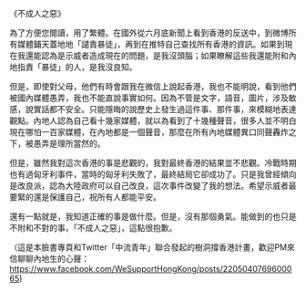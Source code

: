 《不成人之惡》

為了方便您閱讀，用了繁體。在國外從六月底新聞上看到香港的反送中，到微博所有媒體鋪天蓋地地「譴責暴徒」，再到在推特自己查找所有香港的資訊。如果到現在我還能認為是示威者造成現在的問題，是我沒頭腦；如果瞭解這些我還能附和內地指責「暴徒」的人，是我沒良知。

但是，即使對父母，他們有時會跟我在微信上說起香港，我也不能明說，看到他們被國內媒體愚弄，我也不能直說事實如何。因為不管是文字，語音，圖片，涉及敏感，說實話都不安全。只能隱晦的說歷史上發生過這件事、那件事，來模糊地表達觀點。內地人認為自己看十幾家媒體，就以為看到了十幾種聲音，很多人並不明白現在哪怕一百家媒體，在內地都是一個聲音，那麼在所有內地媒體異口同聲轟炸之下，被愚弄是理所當然的。

但是，雖然我對這次香港的事是悲觀的，我對最終香港的結果並不悲觀。冷戰時期也有過匈牙利事件，當時的匈牙利失敗了，最終結局它卻成功了。只是我曾經傾向是改良派，認為大陸政府可以自己改良，這次事件改變了我的想法。希望示威者最要緊的還是保護自己，祝所有人都能平安。

還有一點就是，我知道正確的事是做什麼。但是，沒有那個勇氣。能做到的也只是不附和不對的事，「不成人之惡」，這點很抱歉。

（這是本臉書專頁和Twitter「中流青年」聯合發起的樹洞撐香港計畫，歡迎PM來信聊聊內地生的心聲：https://www.facebook.com/WeSupportHongKong/posts/2205040769600065)